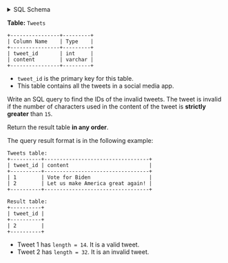 <details>
<summary> SQL Schema</summary>

```sql
DROP TABLE IF EXISTS Tweets;

CREATE TABLE IF NOT EXISTS
  Tweets (tweet_id int, content varchar(50));

INSERT INTO
  Tweets (tweet_id, content)
VALUES
  ('1', 'Vote for Biden'),
  ('2', 'Let us make America great again!');
```

</details>

**Table:** `Tweets`

```
+----------------+---------+
| Column Name    | Type    |
+----------------+---------+
| tweet_id       | int     |
| content        | varchar |
+----------------+---------+
```

- `tweet_id` is the primary key for this table.
- This table contains all the tweets in a social media app.

Write an SQL query to find the IDs of the invalid tweets. The tweet is invalid if the number of characters used in the content of the tweet is **strictly greater** than `15`.

Return the result table **in any order**.

The query result format is in the following example:

```
Tweets table:
+----------+----------------------------------+
| tweet_id | content                          |
+----------+----------------------------------+
| 1        | Vote for Biden                   |
| 2        | Let us make America great again! |
+----------+----------------------------------+

Result table:
+----------+
| tweet_id |
+----------+
| 2        |
+----------+
```

- Tweet 1 has `length = 14`. It is a valid tweet.
- Tweet 2 has `length = 32`. It is an invalid tweet.
